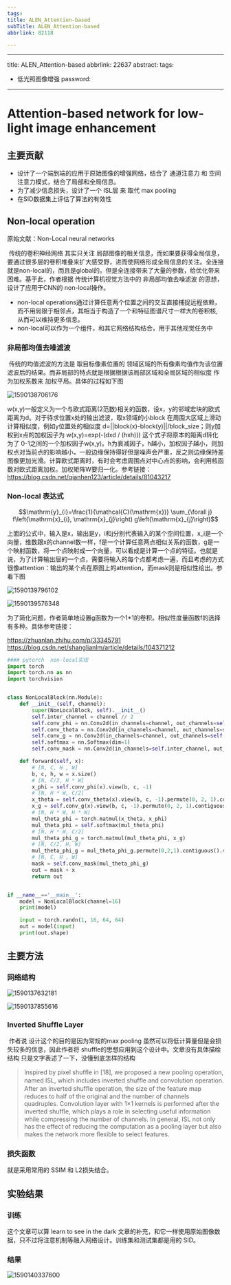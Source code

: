 ```yaml
---
tags:
title: ALEN_Attention-based
subTitle: ALEN_Attention-based
abbrlink: 82118

---
```

---
title: ALEN_Attention-based
abbrlink: 22637
abstract:
tags:
  - 低光照图像增强
password:
---


<!--more-->

# Attention-based network for low-light image enhancement

## 主要贡献

* 设计了一个端到端的应用于原始图像的增强网络，结合了 通道注意力 和 空间注意力模式，结合了局部和全局信息。
* 为了减少信息损失，设计了一个 ISL层 来 取代 max pooling
* 在SID数据集上评估了算法的有效性



## Non-local operation 

原始文献：Non-Local neural networks

​	传统的卷积神经网络 其实只关注 局部图像的相关信息，而如果要获得全局信息，要通过很多层的卷积堆叠来扩大感受野，进而使网络形成全局信息的关注。全连接就是non-local的，而且是global的。但是全连接带来了大量的参数，给优化带来困难。基于此，作者根据 传统计算机视觉方法中的 非局部均值去噪滤波 的思想，设计了应用于CNN的 non-local操作。

- non-local operations通过计算任意两个位置之间的交互直接捕捉远程依赖，而不用局限于相邻点，其相当于构造了一个和特征图谱尺寸一样大的卷积核, 从而可以维持更多信息。
- non-local可以作为一个组件，和其它网络结构结合，用于其他视觉任务中

### 非局部均值去噪滤波

​	传统的均值滤波的方法是 取目标像素位置的 领域区域的所有像素均值作为该位置滤波后的结果。而非局部的特点就是根据根据该局部区域和全局区域的相似度 作为加权系数来 加权平局。具体的过程如下图

![1590138706176](https://cdn.jsdelivr.net/gh/changruowang/cloudimg/img/20210424115930.png)

 w(x,y)一般定义为一个与欧式距离(2范数)相关的函数，设x，y的邻域宏块的欧式距离为d。对于待求位置x处的输出滤波，取x领域的小block  在周围大区域上滑动计算相似度，例如y位置处的相似度 d=||block(x)-block(y)||/block_size；则y加权到x点的加权因子为  w(x,y)=exp(-(dxd / (hxh))) 这个式子将原本的距离d转化为了 0-1之间的一个加权因子w(x,y)。h为衰减因子，h越小，加权因子越小，则加权点对当前点的影响越小，一般边缘保持得好但是噪声会严重，反之则边缘保持差图像更加光滑。计算欧式距离时，有时会考虑周围点对中心点的影响，会利用核函数对欧式距离加权。加权矩阵W要归一化。参考链接：https://blog.csdn.net/qianhen123/article/details/81043217

### Non-local 表达式

$$\mathrm{y}_{i}=\frac{1}{\mathcal{C}(\mathrm{x})} \sum_{\forall j} f\left(\mathrm{x}_{i}, \mathrm{x}_{j}\right) g\left(\mathrm{x}_{j}\right)$$

​	上面的公式中，输入是x，输出是y，i和j分别代表输入的某个空间位置，x_i是一个向量，维数跟x的channel数一样，f是一个计算任意两点相似关系的函数，g是一个映射函数，将一个点映射成一个向量，可以看成是计算一个点的特征。也就是说，为了计算输出层的一个点，需要将输入的每个点都考虑一遍，而且考虑的方式很像attention：输出的某个点在原图上的attention，而mask则是相似性给出。参看下图

![1590139796102](https://cdn.jsdelivr.net/gh/changruowang/cloudimg/img/20210424115941.png)

![1590139576348](https://cdn.jsdelivr.net/gh/changruowang/cloudimg/img/20210424115944.png)

为了简化问题，作者简单地设置g函数为一个1*1的卷积。相似性度量函数f的选择有多种。具体参考链接：

https://zhuanlan.zhihu.com/p/33345791   https://blog.csdn.net/shanglianlm/article/details/104371212   

``` py
#### pytorch  non-local实现
import torch
import torch.nn as nn
import torchvision


class NonLocalBlock(nn.Module):
    def __init__(self, channel):
        super(NonLocalBlock, self).__init__()
        self.inter_channel = channel // 2
        self.conv_phi = nn.Conv2d(in_channels=channel, out_channels=self.inter_channel, kernel_size=1, stride=1,padding=0, bias=False)
        self.conv_theta = nn.Conv2d(in_channels=channel, out_channels=self.inter_channel, kernel_size=1, stride=1, padding=0, bias=False)
        self.conv_g = nn.Conv2d(in_channels=channel, out_channels=self.inter_channel, kernel_size=1, stride=1, padding=0, bias=False)
        self.softmax = nn.Softmax(dim=1)
        self.conv_mask = nn.Conv2d(in_channels=self.inter_channel, out_channels=channel, kernel_size=1, stride=1, padding=0, bias=False)

    def forward(self, x):
        # [N, C, H , W]
        b, c, h, w = x.size()
        # [N, C/2, H * W]
        x_phi = self.conv_phi(x).view(b, c, -1)
        # [N, H * W, C/2]
        x_theta = self.conv_theta(x).view(b, c, -1).permute(0, 2, 1).contiguous()
        x_g = self.conv_g(x).view(b, c, -1).permute(0, 2, 1).contiguous()
        # [N, H * W, H * W]
        mul_theta_phi = torch.matmul(x_theta, x_phi)
        mul_theta_phi = self.softmax(mul_theta_phi)
        # [N, H * W, C/2]
        mul_theta_phi_g = torch.matmul(mul_theta_phi, x_g)
        # [N, C/2, H, W]
        mul_theta_phi_g = mul_theta_phi_g.permute(0,2,1).contiguous().view(b,self.inter_channel, h, w)
        # [N, C, H , W]
        mask = self.conv_mask(mul_theta_phi_g)
        out = mask + x
        return out


if __name__=='__main__':
    model = NonLocalBlock(channel=16)
    print(model)

    input = torch.randn(1, 16, 64, 64)
    out = model(input)
    print(out.shape)
```



## 主要方法

### 网络结构

![1590137632181](https://cdn.jsdelivr.net/gh/changruowang/cloudimg/img/20210424115953.png)

![1590137855616](https://cdn.jsdelivr.net/gh/changruowang/cloudimg/img/20210424115957.png)

### Inverted Shufﬂe Layer

​	作者说 设计这个的目的是因为常规的max pooling 虽然可以将低计算量但是会损失较多的信息，因此作者将 shuffle的思想应用到这个设计中。文章没有具体描绘结构 只是文字表述了一下，没懂到底怎样的结构

>Inspired by pixel shufﬂe in [18], we proposed a new pooling operation, named ISL, which includes inverted shufﬂe and convolution operation. After an inverted shufﬂe operation, the size of the feature map reduces to half of the original and the number of channels quadruples. Convolution layer with 1×1 kernels is performed after the inverted shufﬂe, which plays a role in selecting useful information while compressing the number of channels. In general, ISL not only has the effect of reducing the computation as a pooling layer but also makes the network more ﬂexible to select features.

### 损失函数

就是采用常用的 SSIM 和 L2损失结合。



## 实验结果

### 训练

这个文章可以算 learn to see in the dark 文章的补充，和它一样使用原始图像数据，只不过将注意机制等融入网络设计。训练集和测试集都是用的 SID。

### 结果

![1590140337600](https://cdn.jsdelivr.net/gh/changruowang/cloudimg/img/20210424120001.png)

